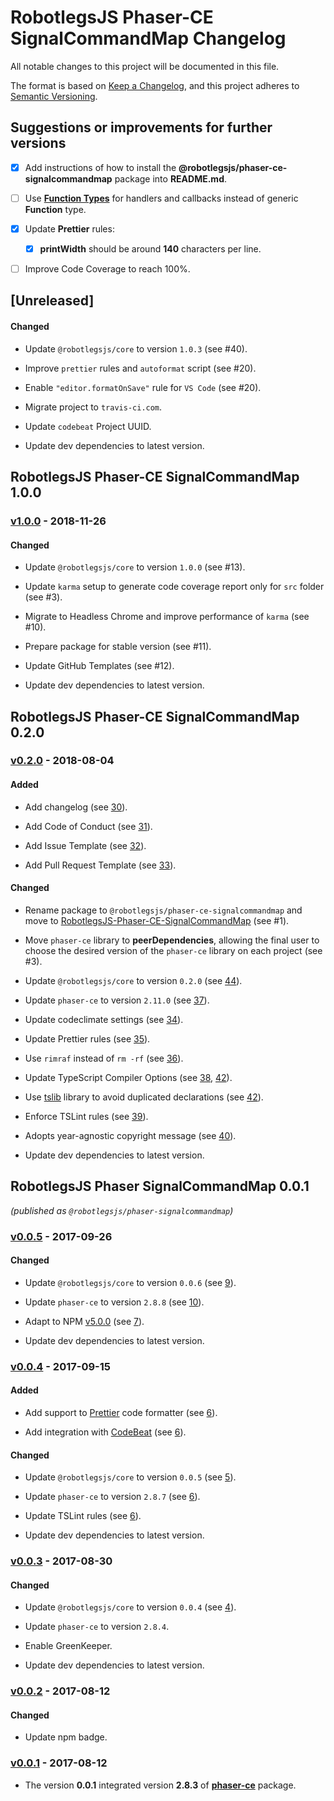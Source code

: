 # RobotlegsJS Phaser-CE SignalCommandMap Changelog

All notable changes to this project will be documented in this file.

The format is based on [Keep a Changelog](https://keepachangelog.com/en/1.0.0/),
and this project adheres to [Semantic Versioning](https://semver.org/spec/v2.0.0.html).

## Suggestions or improvements for further versions

- [x] Add instructions of how to install the **@robotlegsjs/phaser-ce-signalcommandmap** package into **README.md**.

- [ ] Use [**Function Types**](https://www.typescriptlang.org/docs/handbook/functions.html) for handlers and callbacks instead of generic **Function** type.

- [x] Update **Prettier** rules:

  - [x] **printWidth** should be around **140** characters per line.

- [ ] Improve Code Coverage to reach 100%.

## [Unreleased]

<!--
Types of changes:

#### Added
- for new features.

#### Changed
- for changes in existing functionality.

#### Deprecated
- for soon-to-be removed features.

#### Removed
- for now removed features.

#### Fixed
- for any bug fixes.

#### Security
- in case of vulnerabilities.
-->

#### Changed

- Update `@robotlegsjs/core` to version `1.0.3` (see #40).

- Improve `prettier` rules and `autoformat` script (see #20).

- Enable `"editor.formatOnSave"` rule for `VS Code` (see #20).

- Migrate project to `travis-ci.com`.

- Update `codebeat` Project UUID.

- Update dev dependencies to latest version.

## RobotlegsJS Phaser-CE SignalCommandMap 1.0.0

### [v1.0.0](https://github.com/RobotlegsJS/RobotlegsJS-Phaser-CE-SignalCommandMap/releases/tag/1.0.0) - 2018-11-26

#### Changed

- Update `@robotlegsjs/core` to version `1.0.0` (see #13).

- Update `karma` setup to generate code coverage report only for `src` folder (see #3).

- Migrate to Headless Chrome and improve performance of `karma` (see #10).

- Prepare package for stable version (see #11).

- Update GitHub Templates (see #12).

- Update dev dependencies to latest version.

## RobotlegsJS Phaser-CE SignalCommandMap 0.2.0

### [v0.2.0](https://github.com/RobotlegsJS/RobotlegsJS-Phaser-CE-SignalCommandMap/releases/tag/0.2.0) - 2018-08-04

#### Added

- Add changelog (see [30](https://github.com/RobotlegsJS/RobotlegsJS-Phaser-SignalCommandMap/pull/30)).

- Add Code of Conduct (see [31](https://github.com/RobotlegsJS/RobotlegsJS-Phaser-SignalCommandMap/pull/31)).

- Add Issue Template (see [32](https://github.com/RobotlegsJS/RobotlegsJS-Phaser-SignalCommandMap/pull/32)).

- Add Pull Request Template (see [33](https://github.com/RobotlegsJS/RobotlegsJS-Phaser-SignalCommandMap/pull/33)).

#### Changed

- Rename package to `@robotlegsjs/phaser-ce-signalcommandmap` and move to [RobotlegsJS-Phaser-CE-SignalCommandMap](https://github.com/RobotlegsJS/RobotlegsJS-Phaser-CE-SignalCommandMap) (see #1).

- Move `phaser-ce` library to **peerDependencies**, allowing the final user to choose the desired version of the `phaser-ce` library on each project (see #3).

- Update `@robotlegsjs/core` to version `0.2.0` (see [44](https://github.com/RobotlegsJS/RobotlegsJS-Phaser-SignalCommandMap/pull/44)).

- Update `phaser-ce` to version `2.11.0` (see [37](https://github.com/RobotlegsJS/RobotlegsJS-Phaser-SignalCommandMap/pull/37)).

- Update codeclimate settings (see [34](https://github.com/RobotlegsJS/RobotlegsJS-Phaser-SignalCommandMap/pull/34)).

- Update Prettier rules (see [35](https://github.com/RobotlegsJS/RobotlegsJS-Phaser-SignalCommandMap/pull/35)).

- Use `rimraf` instead of `rm -rf` (see [36](https://github.com/RobotlegsJS/RobotlegsJS-Phaser-SignalCommandMap/pull/36)).

- Update TypeScript Compiler Options (see [38](https://github.com/RobotlegsJS/RobotlegsJS-Phaser-SignalCommandMap/pull/38), [42](https://github.com/RobotlegsJS/RobotlegsJS-Phaser-SignalCommandMap/pull/42)).

- Use [tslib](https://github.com/Microsoft/tslib) library to avoid duplicated declarations (see [42](https://github.com/RobotlegsJS/RobotlegsJS-Phaser-SignalCommandMap/pull/42)).

- Enforce TSLint rules (see [39](https://github.com/RobotlegsJS/RobotlegsJS-Phaser-SignalCommandMap/pull/39)).

- Adopts year-agnostic copyright message (see [40](https://github.com/RobotlegsJS/RobotlegsJS-Phaser-SignalCommandMap/pull/40)).

- Update dev dependencies to latest version.

## RobotlegsJS Phaser SignalCommandMap 0.0.1

_(published as `@robotlegsjs/phaser-signalcommandmap`)_

### [v0.0.5](https://github.com/RobotlegsJS/RobotlegsJS-Phaser-SignalCommandMap/releases/tag/0.0.5) - 2017-09-26

#### Changed

- Update `@robotlegsjs/core` to version `0.0.6` (see [9](https://github.com/RobotlegsJS/RobotlegsJS-Phaser-SignalCommandMap/pull/9)).

- Update `phaser-ce` to version `2.8.8` (see [10](https://github.com/RobotlegsJS/RobotlegsJS-Phaser-SignalCommandMap/pull/10)).

- Adapt to NPM [v5.0.0](http://blog.npmjs.org/post/161081169345/v500) (see [7](https://github.com/RobotlegsJS/RobotlegsJS-Phaser-SignalCommandMap/pull/7)).

- Update dev dependencies to latest version.

### [v0.0.4](https://github.com/RobotlegsJS/RobotlegsJS-Phaser-SignalCommandMap/releases/tag/0.0.4) - 2017-09-15

#### Added

- Add support to [Prettier](https://prettier.io) code formatter (see [6](https://github.com/RobotlegsJS/RobotlegsJS-Phaser-SignalCommandMap/pull/6)).

- Add integration with [CodeBeat](https://codebeat.co) (see [6](https://github.com/RobotlegsJS/RobotlegsJS-Phaser-SignalCommandMap/pull/6)).

#### Changed

- Update `@robotlegsjs/core` to version `0.0.5` (see [5](https://github.com/RobotlegsJS/RobotlegsJS-Phaser-SignalCommandMap/pull/5)).

- Update `phaser-ce` to version `2.8.7` (see [6](https://github.com/RobotlegsJS/RobotlegsJS-Phaser-SignalCommandMap/pull/6)).

- Update TSLint rules (see [6](https://github.com/RobotlegsJS/RobotlegsJS-Phaser-SignalCommandMap/pull/6)).

- Update dev dependencies to latest version.

### [v0.0.3](https://github.com/RobotlegsJS/RobotlegsJS-Phaser-SignalCommandMap/releases/tag/0.0.3) - 2017-08-30

#### Changed

- Update `@robotlegsjs/core` to version `0.0.4` (see [4](https://github.com/RobotlegsJS/RobotlegsJS-Phaser-SignalCommandMap/pull/4)).

- Update `phaser-ce` to version `2.8.4`.

- Enable GreenKeeper.

- Update dev dependencies to latest version.

### [v0.0.2](https://github.com/RobotlegsJS/RobotlegsJS-Phaser-SignalCommandMap/releases/tag/0.0.2) - 2017-08-12

#### Changed

- Update npm badge.

### [v0.0.1](https://github.com/RobotlegsJS/RobotlegsJS-Phaser-SignalCommandMap/releases/tag/0.0.1) - 2017-08-12

- The version **0.0.1** integrated version **2.8.3** of [**phaser-ce**](https://www.npmjs.com/package/phaser-ce) package.
